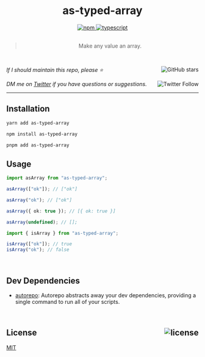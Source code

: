<!--BEGIN HEADER-->
<div id="top" align="center">
  <h1>as-typed-array</h1>
  <a href="https://npmjs.com/package/as-typed-array">
    <img alt="npm" src="https://img.shields.io/npm/v/as-typed-array.svg">
  </a>
  <a href="https://github.com/bconnorwhite/as-typed-array">
    <img alt="typescript" src="https://img.shields.io/github/languages/top/bconnorwhite/as-typed-array.svg">
  </a>
</div>

<br />

<blockquote align="center">Make any value an array.</blockquote>

<br />

_If I should maintain this repo, please ⭐️_
<a href="https://github.com/bconnorwhite/as-typed-array">
  <img align="right" alt="GitHub stars" src="https://img.shields.io/github/stars/bconnorwhite/as-typed-array?label=%E2%AD%90%EF%B8%8F&style=social">
</a>

_DM me on [Twitter](https://twitter.com/bconnorwhite) if you have questions or suggestions._
<a href="https://twitter.com/bconnorwhite">
  <img align="right" alt="Twitter Follow" src="https://img.shields.io/twitter/url?label=%40bconnorwhite&style=social&url=https%3A%2F%2Ftwitter.com%2Fbconnorwhite">
</a>

---
<!--END HEADER-->

## Installation

```sh
yarn add as-typed-array
```

```sh
npm install as-typed-array
```

```sh
pnpm add as-typed-array
```

## Usage

```ts
import asArray from "as-typed-array";

asArray(["ok"]); // ["ok"]

asArray("ok"); // ["ok"]

asArray({ ok: true }); // [{ ok: true }]

asArray(undefined); // [];
```

```ts
import { isArray } from "as-typed-array";

isArray(["ok"]); // true
isArray("ok"); // false
```

<!--BEGIN FOOTER-->

<br />

<h2>Dev Dependencies</h2>

- [autorepo](https://www.npmjs.com/package/autorepo): Autorepo abstracts away your dev dependencies, providing a single command to run all of your scripts.


<br />

<h2 id="license">License <a href="https://opensource.org/licenses/MIT"><img align="right" alt="license" src="https://img.shields.io/npm/l/as-typed-array.svg"></a></h2>

[MIT](https://opensource.org/licenses/MIT)
<!--END FOOTER-->
